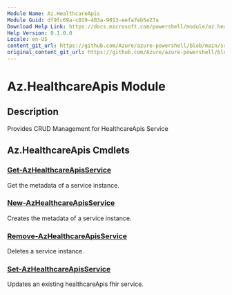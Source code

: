 ```yaml
---
Module Name: Az.HealthcareApis
Module Guid: df9fc69a-c019-403a-9013-eefa7eb5e27a
Download Help Link: https://docs.microsoft.com/powershell/module/az.healthcareapis
Help Version: 0.1.0.0
Locale: en-US
content_git_url: https://github.com/Azure/azure-powershell/blob/main/src/HealthcareApis/HealthcareApis/help/Az.HealthcareApis.md
original_content_git_url: https://github.com/Azure/azure-powershell/blob/main/src/HealthcareApis/HealthcareApis/help/Az.HealthcareApis.md
---
```


# Az.HealthcareApis Module
## Description
Provides CRUD Management for HealthcareApis Service

## Az.HealthcareApis Cmdlets

### [Get-AzHealthcareApisService](Get-AzHealthcareApisService.md)
Get the metadata of a service instance.

### [New-AzHealthcareApisService](New-AzHealthcareApisService.md)
Creates the metadata of a service instance.

### [Remove-AzHealthcareApisService](Remove-AzHealthcareApisService.md)
Deletes a service instance.

### [Set-AzHealthcareApisService](Set-AzHealthcareApisService.md)
Updates an existing healthcareApis fhir service.

